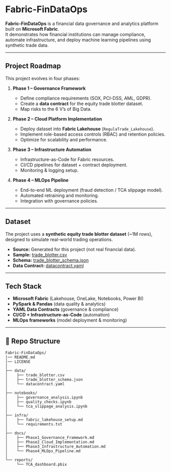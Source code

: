 # Fabric-FinDataOps

**Fabric-FinDataOps** is a financial data governance and analytics platform built on **Microsoft Fabric**.  
It demonstrates how financial institutions can manage compliance, automate infrastructure, and deploy machine learning pipelines using synthetic trade data.

---

## Project Roadmap
This project evolves in four phases:

1. **Phase 1 – Governance Framework**  
   - Define compliance requirements (SOX, PCI-DSS, AML, GDPR).  
   - Create a **data contract** for the equity trade blotter dataset.  
   - Map risks to the 6 V’s of Big Data.  

2. **Phase 2 – Cloud Platform Implementation**  
   - Deploy dataset into **Fabric Lakehouse** (`RegulaTrade_Lakehouse`).  
   - Implement role-based access controls (RBAC) and retention policies.  
   - Optimize for scalability and performance.  

3. **Phase 3 – Infrastructure Automation**  
   - Infrastructure-as-Code for Fabric resources.  
   - CI/CD pipelines for dataset + contract deployment.  
   - Monitoring & logging setup.  

4. **Phase 4 – MLOps Pipeline**  
   - End-to-end ML deployment (fraud detection / TCA slippage model).  
   - Automated retraining and monitoring.  
   - Integration with governance policies.  

---

## Dataset
The project uses a **synthetic equity trade blotter dataset** (~1M rows), designed to simulate real-world trading operations.

- **Source:** Generated for this project (not real financial data).  
- **Sample:** [trade_blotter.csv](data/trade_blotter.csv)  
- **Schema:** [trade_blotter_schema.json](data/trade_blotter_schema.json)  
- **Data Contract:** [datacontract.yaml](data/datacontract.yaml)  

---

## Tech Stack
- **Microsoft Fabric** (Lakehouse, OneLake, Notebooks, Power BI)  
- **PySpark & Pandas** (data quality & analytics)  
- **YAML Data Contracts** (governance & compliance)  
- **CI/CD + Infrastructure-as-Code** (automation)  
- **MLOps frameworks** (model deployment & monitoring)  

---

## 📂 Repo Structure
```text
Fabric-FinDataOps/
│── README.md               
│── LICENSE                  
│
├── data/
│    ├── trade_blotter.csv
│    ├── trade_blotter_schema.json
│    └── datacontract.yaml
│
├── notebooks/
│    ├── governance_analysis.ipynb
│    ├── quality_checks.ipynb
│    └── tca_slippage_analysis.ipynb
│
├── infra/
│    ├── fabric_lakehouse_setup.md
│    └── requirements.txt
│
├── docs/
│    ├── Phase1_Governance_Framework.md   
│    ├── Phase2_Cloud_Implementation.md   
│    ├── Phase3_Infrastructure_Automation.md 
│    └── Phase4_MLOps_Pipeline.md        
│
└── reports/
     └── TCA_dashboard.pbix
```
